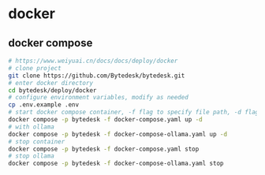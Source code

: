 <!--
 * @Author: jackning 270580156@qq.com
 * @Date: 2024-03-12 10:21:18
 * @LastEditors: jackning 270580156@qq.com
 * @LastEditTime: 2025-04-17 11:08:00
 * @Description: bytedesk.com https://github.com/Bytedesk/bytedesk
 *   Please be aware of the BSL license restrictions before installing Bytedesk IM – 
 *  selling, reselling, or hosting Bytedesk IM as a service is a breach of the terms and automatically terminates your rights under the license.
 *  Business Source License 1.1: https://github.com/Bytedesk/bytedesk/blob/main/LICENSE 
 *  contact: 270580156@qq.com 
 *  联系：270580156@qq.com
 * Copyright (c) 2024 by bytedesk.com, All Rights Reserved. 
-->
# docker

## docker compose

```bash
# https://www.weiyuai.cn/docs/docs/deploy/docker
# clone project
git clone https://github.com/Bytedesk/bytedesk.git
# enter docker directory
cd bytedesk/deploy/docker
# configure environment variables, modify as needed
cp .env.example .env
# start docker compose container, -f flag to specify file path, -d flag to start container in background mode
docker compose -p bytedesk -f docker-compose.yaml up -d
# with ollama
docker compose -p bytedesk -f docker-compose-ollama.yaml up -d
# stop container
docker compose -p bytedesk -f docker-compose.yaml stop
# stop ollama
docker compose -p bytedesk -f docker-compose-ollama.yaml stop
```
